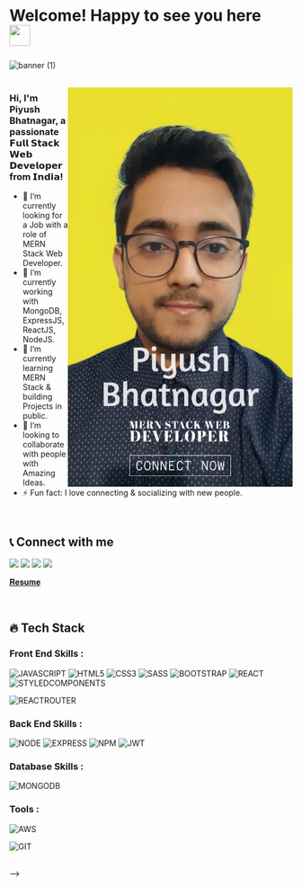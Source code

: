 # Welcome! Happy to see you here&ensp; <img src="https://media.tenor.com/images/822fb670841c6f6582fefbb82e338a50/tenor.gif" width="37px" height="37px" />

<!-- <img src="https://media.giphy.com/media/xUPGGDNsLvqsBOhuU0/giphy.gif" width="280px" height="200px" /> -->

![banner (1)](https://user-images.githubusercontent.com/76626529/185743060-d78e7a84-2079-4e45-a634-a0215431e921.png)
<br />
<br />

<!-- <a href="https://app.daily.dev/ayushkanduri">
<img src="https://api.daily.dev/devcards/XYZ.png?r=zpj" width="400" alt="Ayush Kanduri's Dev Card" align="right"/>
</a> -->
[<img src="./Github_photo.png" width="400" alt="Piyush Bhatnagar's Linkedin profile" align="right"/>](https://www.linkedin.com/in/piyush-bhatnagar-b4b70425b/)

### Hi, I'm Piyush Bhatnagar, a passionate 𝗙𝘂𝗹𝗹 𝗦𝘁𝗮𝗰𝗸 𝗪𝗲𝗯 𝗗𝗲𝘃𝗲𝗹𝗼𝗽𝗲𝗿 from 𝗜𝗻𝗱𝗶𝗮!
- 🚀 I’m currently looking for a Job with a role of MERN Stack Web Developer.
- 🔭 I’m currently working with MongoDB, ExpressJS, ReactJS, NodeJS.
- 🌱 I’m currently learning MERN Stack & building Projects in public.
- 👯 I’m looking to collaborate with people with Amazing Ideas.
- ⚡ Fun fact: I love connecting & socializing with new people.
<br />

## 📞 Connect with me

[<img src="https://img.shields.io/badge/LinkedIn-0077B5?style=for-the-badge&logo=linkedin&logoColor=white" />](https://www.linkedin.com/in/piyush-bhatnagar-b4b70425b/)
[<img src="https://img.shields.io/badge/Gmail-D14836?style=for-the-badge&logo=gmail&logoColor=white" />](mailto:pbpiyush09@gmail.com)
[<img src="https://img.shields.io/badge/GitHub-100000?style=for-the-badge&logo=github&logoColor=white" />](https://github.com/PiyushBhatnagar09)
[<img src="https://img.shields.io/badge/-LeetCode-FFA116?style=for-the-badge&logo=LeetCode&logoColor=black" />](https://leetcode.com/piyush_0902/)

<!--[𝐏𝐨𝐫𝐭𝐟𝐨𝐥𝐢𝐨 𝐖𝐞𝐛𝐬𝐢𝐭𝐞](http://ayushkanduri.dev)&emsp;|&emsp;-->
<span>[𝐑𝐞𝐬𝐮𝐦𝐞]()</span>

<br />

## 🔥 Tech Stack

### Front End Skills :
![JAVASCRIPT](https://img.shields.io/badge/JavaScript-323330?style=for-the-badge&logo=javascript&logoColor=F7DF1E)
![HTML5](https://img.shields.io/badge/HTML5-E34F26?style=for-the-badge&logo=html5&logoColor=white)
![CSS3](https://img.shields.io/badge/CSS3-1572B6?style=for-the-badge&logo=css3&logoColor=white)
![SASS](https://img.shields.io/badge/Sass-CC6699?style=for-the-badge&logo=sass&logoColor=white)
![BOOTSTRAP](https://img.shields.io/badge/Bootstrap-563D7C?style=for-the-badge&logo=bootstrap&logoColor=white)
![REACT](https://img.shields.io/badge/React-20232A?style=for-the-badge&logo=react&logoColor=61DAFB)
![STYLEDCOMPONENTS](https://img.shields.io/badge/styled--components-DB7093?style=for-the-badge&logo=styled-components&logoColor=white)
<!-- ![REDUX](https://img.shields.io/badge/Redux-593D88?style=for-the-badge&logo=redux&logoColor=white) -->
![REACTROUTER](https://img.shields.io/badge/React_Router-CA4245?style=for-the-badge&logo=react-router&logoColor=white)

### Back End Skills :
![NODE](https://img.shields.io/badge/Node.js-43853D?style=for-the-badge&logo=node.js&logoColor=white)
![EXPRESS](https://img.shields.io/badge/Express.js-404D59?style=for-the-badge)
![NPM](https://img.shields.io/badge/NPM-%23000000.svg?style=for-the-badge&logo=npm&logoColor=white)
![JWT](https://img.shields.io/badge/json%20web%20tokens-323330?style=for-the-badge&logo=json-web-tokens&logoColor=pink)

### Database Skills :
![MONGODB](https://img.shields.io/badge/MongoDB-4EA94B?style=for-the-badge&logo=mongodb&logoColor=white)

### Tools :
<!-- ![NETLIFY](https://img.shields.io/badge/Netlify-00C7B7?style=for-the-badge&logo=netlify&logoColor=white) -->
<!-- ![HEROKU](https://img.shields.io/badge/Heroku-430098?style=for-the-badge&logo=heroku&logoColor=white) -->
![AWS](https://img.shields.io/badge/Amazon_AWS-232F3E?style=for-the-badge&logo=amazon-aws&logoColor=white)
<!-- ![VERCEL](https://img.shields.io/badge/Vercel-000000?style=for-the-badge&logo=vercel&logoColor=white) -->
<!-- ![VSC](https://img.shields.io/badge/Visual_Studio_Code-0078D4?style=for-the-badge&logo=visual%20studio%20code&logoColor=white) -->
![GIT](https://img.shields.io/badge/GIT-E44C30?style=for-the-badge&logo=git&logoColor=white)

<br />
<!-- 
## 📊 GitHub Stats

<p align="left">

[![GitHub Streak](https://github-readme-streak-stats.herokuapp.com?user=Ayush-Kanduri&theme=radical&hide_border=true&date_format=M%20j%5B%2C%20Y%5D)](https://git.io/streak-stats)
<br />
![GitHub Stats](https://github-readme-stats.vercel.app/api?username=Ayush-Kanduri&theme=radical&show_icons=true&hide_border=true)
<br />
[![GitHub Langs](https://github-readme-stats.vercel.app/api/top-langs/?username=Ayush-Kanduri&theme=radical&hide_border=true&layout=compact)](https://github.com/Ayush-Kanduri/github-readme-stats)
<br />
<img src="https://activity-graph.herokuapp.com/graph?username=Ayush-Kanduri&bg_color=0f2d3d&color=1cadfb&line=1cadfb&point=1cadfb&area=true&hide_border=true">

</p>

## ⭐ Thanks for the visit!

[![trophy](https://github-profile-trophy.vercel.app/?username=Ayush-Kanduri&theme=radical)](https://github.com/Ayush-Kanduri)
<br />
<br />
[![Visitor Count](https://visitcount.itsvg.in/api?id=Ayush-Kanduri&icon=0&color=0)](https://visitcount.itsvg.in)
<br />
<br />
![Quote of the Day](https://quotes-github-readme.vercel.app/api?type=horizontal&theme=radical)
<br />
<br /> 
[![Typing SVG](https://readme-typing-svg.herokuapp.com?duration=6000&lines=%E2%80%9CBelieve+in+yourself.%E2%80%9D)](https://git.io/typing-svg) -->






<!-- 



Hello Everyone 👋
<br>
https://www.linkedin.com/in/piyush-bhatnagar-b4b70425b/

<!--
**PiyushBhatnagar09/PiyushBhatnagar09** is a ✨ _special_ ✨ repository because its `README.md` (this file) appears on your GitHub profile.

Here are some ideas to get you started:

- 🔭 I’m currently working on ...
- 🌱 I’m currently learning ...
- 👯 I’m looking to collaborate on ...
- 🤔 I’m looking for help with ...
- 💬 Ask me about ...
- 📫 How to reach me: ...
- 😄 Pronouns: ...
- ⚡ Fun fact: ...
--> -->
